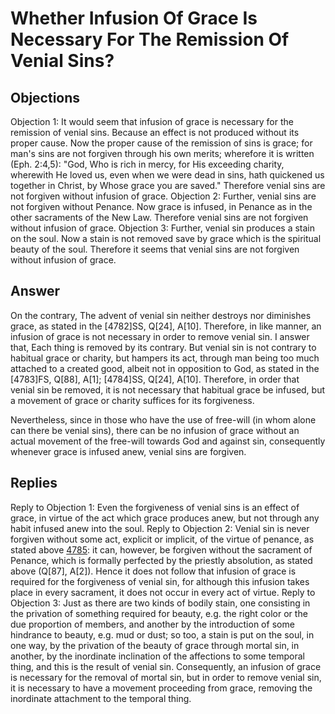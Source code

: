 # Whether Infusion Of Grace Is Necessary For The Remission Of Venial Sins?
## Objections
Objection 1: It would seem that infusion of grace is necessary for the remission of venial sins. Because an effect is not produced without its proper cause. Now the proper cause of the remission of sins is grace; for man's sins are not forgiven through his own merits; wherefore it is written (Eph. 2:4,5): "God, Who is rich in mercy, for His exceeding charity, wherewith He loved us, even when we were dead in sins, hath quickened us together in Christ, by Whose grace you are saved." Therefore venial sins are not forgiven without infusion of grace.
Objection 2: Further, venial sins are not forgiven without Penance. Now grace is infused, in Penance as in the other sacraments of the New Law. Therefore venial sins are not forgiven without infusion of grace.
Objection 3: Further, venial sin produces a stain on the soul. Now a stain is not removed save by grace which is the spiritual beauty of the soul. Therefore it seems that venial sins are not forgiven without infusion of grace.
## Answer
On the contrary, The advent of venial sin neither destroys nor diminishes grace, as stated in the [4782]SS, Q[24], A[10]. Therefore, in like manner, an infusion of grace is not necessary in order to remove venial sin.
I answer that, Each thing is removed by its contrary. But venial sin is not contrary to habitual grace or charity, but hampers its act, through man being too much attached to a created good, albeit not in opposition to God, as stated in the [4783]FS, Q[88], A[1]; [4784]SS, Q[24], A[10]. Therefore, in order that venial sin be removed, it is not necessary that habitual grace be infused, but a movement of grace or charity suffices for its forgiveness.

Nevertheless, since in those who have the use of free-will (in whom alone can there be venial sins), there can be no infusion of grace without an actual movement of the free-will towards God and against sin, consequently whenever grace is infused anew, venial sins are forgiven.
## Replies
Reply to Objection 1: Even the forgiveness of venial sins is an effect of grace, in virtue of the act which grace produces anew, but not through any habit infused anew into the soul.
Reply to Objection 2: Venial sin is never forgiven without some act, explicit or implicit, of the virtue of penance, as stated above [4785](A[1]): it can, however, be forgiven without the sacrament of Penance, which is formally perfected by the priestly absolution, as stated above (Q[87], A[2]). Hence it does not follow that infusion of grace is required for the forgiveness of venial sin, for although this infusion takes place in every sacrament, it does not occur in every act of virtue.
Reply to Objection 3: Just as there are two kinds of bodily stain, one consisting in the privation of something required for beauty, e.g. the right color or the due proportion of members, and another by the introduction of some hindrance to beauty, e.g. mud or dust; so too, a stain is put on the soul, in one way, by the privation of the beauty of grace through mortal sin, in another, by the inordinate inclination of the affections to some temporal thing, and this is the result of venial sin. Consequently, an infusion of grace is necessary for the removal of mortal sin, but in order to remove venial sin, it is necessary to have a movement proceeding from grace, removing the inordinate attachment to the temporal thing.